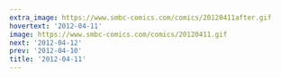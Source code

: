 ```yaml
---
extra_image: https://www.smbc-comics.com/comics/20120411after.gif
hovertext: '2012-04-11'
image: https://www.smbc-comics.com/comics/20120411.gif
next: '2012-04-12'
prev: '2012-04-10'
title: '2012-04-11'
---
```

